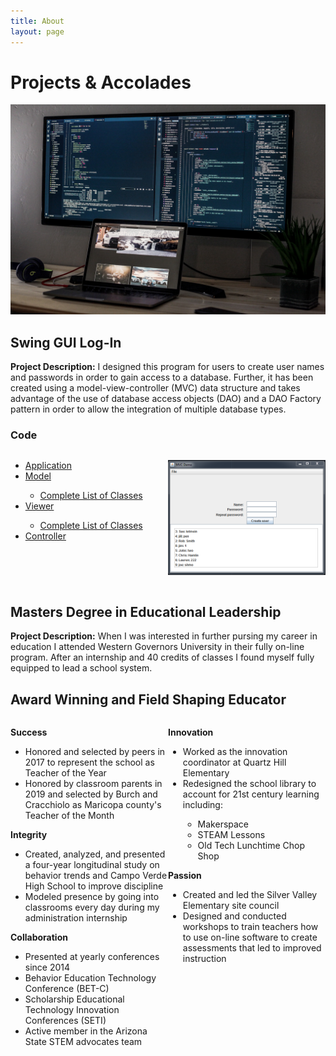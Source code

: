```yaml
---
title: About
layout: page
---
```

# Projects & Accolades
![Coding Set-Up](https://github.com/chrishamlin98/chrishamlin98.github.io/blob/master/assets/images/Coding_Screenshot_small.jpg?raw=true)

## Swing GUI Log-In

**Project Description:**  I designed this program for users to create user names and passwords in order to gain access to a database.  Further, it has been created using a model-view-controller (MVC) data structure and takes advantage of the use of database access objects (DAO) and a DAO Factory pattern in order to allow the integration of multiple database types.

### Code

<style>
.grid {
  display: flex;
}
.col-1-2 {
  flex: 1;
}
.cole-1-2:last-child {
  margin-left: 10px;
}
</style>

<div class="grid">
  <div class="col-1-2">
    <div class="content">
      <ul>
        <li><a href="https://raw.githubusercontent.com/chrishamlin98/Class-Sorter-MCV/master/src/classSorter/app/Application.java">Application</a></li>
        <li><a href="https://raw.githubusercontent.com/chrishamlin98/Class-Sorter-MCV/master/src/classSorter/dataModel/Model.java">Model</a></li>
          <ul>
            <li><a href="https://github.com/chrishamlin98/Class-Sorter-MCV/tree/master/src/classSorter/dataModel">Complete List of Classes</a></li>
          </ul>
        <li><a href="https://raw.githubusercontent.com/chrishamlin98/Class-Sorter-MCV/master/src/classSorter/viewer/View.java">Viewer</a></li>
          <ul>
            <li><a href="https://github.com/chrishamlin98/Class-Sorter-MCV/tree/master/src/classSorter/viewer">Complete List of Classes</a></li>
          </ul>
        <li><a href="https://raw.githubusercontent.com/chrishamlin98/Class-Sorter-MCV/master/src/classSorter/controller/Controller.java">Controller</a></li>
      </ul>
    </div>
  </div>
  <div class="col-1-2">
    <div class="content">
      <p><img src="/assets/images/MVC_app.png" alt="MVC App Screenshot"></p>
    </div>
  </div>
</div>  


## Masters Degree in Educational Leadership

**Project Description:**  When I was interested in further pursing my career in education I attended Western Governors University in their fully on-line program.  After an internship and 40 credits of classes I found myself fully equipped to lead a school system.  

## Award Winning and Field Shaping Educator
<div class="grid">
  <div class="col-1-2">
    <div class="content">
      <p class="text-center"><strong>Success</strong></p>
        <ul>
          <li>Honored and selected by peers in 2017 to represent the school as Teacher of the Year</li>
          <li>Honored by classroom parents in 2019 and selected by Burch and Cracchiolo as Maricopa county's Teacher of the Month</li>
        </ul>
      <p class="text-center"><strong>Integrity</strong></p>
        <ul>
          <li>Created, analyzed, and presented a four-year longitudinal study on behavior trends and Campo Verde High School to improve discipline</li>
          <li>Modeled presence by going into classrooms every day during my administration internship</li>
        </ul>
      <p class="text-center"><strong>Collaboration</strong></p>
        <ul>
          <li>Presented at yearly conferences since 2014</li>
            <li>Behavior Education Technology Conference (BET-C)</li>
            <li>Scholarship Educational Technology Innovation Conferences (SETI)</li>
          <li>Active member in the Arizona State STEM advocates team</li>
        </ul>      
    </div>
  </div>
  <div class="col-1-2">
    <div class="content">
      <p class="text-center"><strong>Innovation</strong></p>
        <ul>
          <li>Worked as the innovation coordinator at Quartz Hill Elementary</li>
          <li>Redesigned the school library to account for 21st century learning including:</li>
            <ul>
              <li>Makerspace</li>
              <li>STEAM Lessons</li>
              <li>Old Tech Lunchtime Chop Shop</li>
            </ul>
        </ul>
      <p class="text-center"><strong>Passion</strong></p>
        <ul>
          <li>Created and led the Silver Valley Elementary site council</li>
          <li>Designed and conducted workshops to train teachers how to use on-line software to create assessments that led to improved instruction</li>
        </ul>    
    </div>
  </div>
</div>   

<!--For more details see [GitHub Flavored Markdown](https://guides.github.com/features/mastering-markdown/).-->
